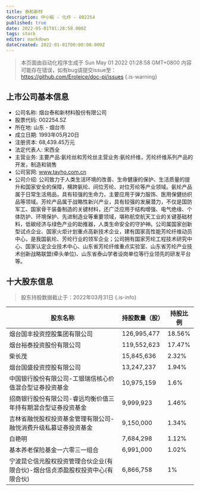 ```yaml
---
title: 泰和新材
description: 中小板 - 化纤 - 002254
published: true
date: 2022-05-01T01:28:58.000Z
tags: stock
editor: markdown
dateCreated: 2022-01-01T00:00:00.000Z
---
```


> 本页面由自动化程序生成于 Sun May 01 2022 01:28:58 GMT+0800
> 内容可能存在错误，如有bug请提交issue至：https://github.com/Eroleice/doc-pi/issues
{.is-warning}

## 上市公司基本信息
- 公司名称: 烟台泰和新材料股份有限公司
- 股票代码: 002254.SZ
- 所在地: 山东 - 烟台市
- 成立日期: 1993年05月20日
- 注册资本: 68,439.45万元
- 法定代表人: 宋西全
- 主营业务: 主要产品:氨纶丝和芳纶丝主营业务:氨纶纤维，芳纶纤维系列产品的开发，制造和销售
- 公司官网: www.tayho.com.cn
- 公司介绍: 公司致力于人类生活环境的改善、生命健康的保护、生活质量的提升和国家安全的保障，横跨氨纶、间位芳纶、对位芳纶等产业领域。氨纶产品属于日常生活用品，具有较强的生命力，主要应用于弹力服饰、医用保健纺织品等领域。芳纶产品属于战略性新兴产业，具有较强的发展潜力，不仅是国防军工、国家骨干装备制造的关键材料，还广泛应用于结构增强、电气绝缘、个体防护、环境保护、先进制造业等重要领域，堪称航空航天工业的关键基础材料，低碳经济与绿色产业的助推器，人类生命安全的守护神。公司属国家创新型试点企业、国家火炬计划重点高新技术企业，建有国家高性能芳纶纤维动员中心，是我国氨纶、芳纶行业的领军企业；公司拥有国家芳纶工程技术研究中心、国家认定企业技术中心、山东省芳纶纤维重点实验室、山东省芳纶产业技术创新战略联盟(牵头单位)、山东省泰山学者设岗单位等行业领先的研发平台等。


## 十大股东信息
> 股东持股数据截止于：2022年03月31日
{.is-info}

| 股东名称 | 持股数量（股） | 持股比例 |
| --- | --- | --- |
| 烟台国丰投资控股集团有限公司 | 126,995,477 | 18.56% |
| 烟台裕泰投资股份有限公司 | 119,552,623 | 17.47% |
| 柴长茂 | 15,845,636 | 2.32% |
| 烟台国盛投资控股有限公司 | 13,247,237 | 1.94% |
| 中国银行股份有限公司-工银瑞信核心价值混合型证券投资基金 | 10,975,159 | 1.6% |
| 招商银行股份有限公司-睿远均衡价值三年持有期混合型证券投资基金 | 9,999,923 | 1.46% |
| 吉林省融悦股权投资基金管理有限公司-融悦消费升级私募证券投资基金 | 9,150,000 | 1.34% |
| 白艳明 | 7,684,298 | 1.12% |
| 基本养老保险基金一六零三一组合 | 6,991,000 | 1.02% |
| 宁波昆仑信元股权投资管理合伙企业(有限合伙)-烟台信贞添盈股权投资中心(有限合伙) | 6,866,758 | 1% |




